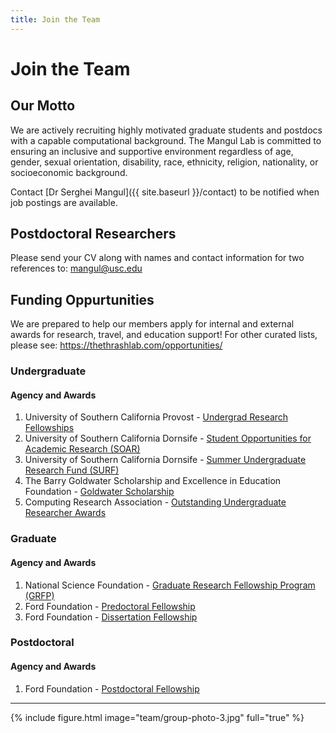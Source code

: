 ```yaml
---
title: Join the Team
---
```


# <i class="fas fa-hands-helping"></i>Join the Team

## Our Motto

We are actively recruiting highly motivated graduate students and postdocs with a capable computational background. The Mangul Lab is committed to ensuring an inclusive and supportive environment regardless of age, gender, sexual orientation, disability, race, ethnicity, religion, nationality, or socioeconomic background.

Contact [Dr Serghei Mangul]({{ site.baseurl }}/contact) to be notified when job postings are available.

## Postdoctoral Researchers

Please send your CV along with names and contact information for two references to: mangul@usc.edu

## Funding Oppurtunities

We are prepared to help our members apply for internal and external awards for research, travel, and education support! For other curated lists, please see: https://thethrashlab.com/opportunities/

### Undergraduate

#### Agency and Awards

1) University of Southern California Provost - [Undergrad Research Fellowships](https://undergrad.usc.edu/experience/research/undergrad_research/)
2) University of Southern California Dornsife - [Student Opportunities for Academic Research (SOAR)](https://dornsife.usc.edu/soar)
3) University of Southern California Dornsife - [Summer Undergraduate Research Fund (SURF)](https://dornsife.usc.edu/surf-shure/)
4) The Barry Goldwater Scholarship and Excellence in Education Foundation - [Goldwater Scholarship](https://goldwater.scholarsapply.org/eligibility/)
5) Computing Research Association - [Outstanding Undergraduate Researcher Awards](https://cra.org/crae/awards/cra-outstanding-undergraduate-researchers/)

### Graduate

#### Agency and Awards

1) National Science Foundation - [Graduate Research Fellowship Program (GRFP)](https://www.nsfgrfp.org/)
2) Ford Foundation - [Predoctoral Fellowship](https://sites.nationalacademies.org/PGA/FordFellowships/PGA_171962)
3) Ford Foundation - [Dissertation Fellowship](https://sites.nationalacademies.org/PGA/FordFellowships/PGA_171939)

### Postdoctoral

#### Agency and Awards

1) Ford Foundation - [Postdoctoral Fellowship](https://sites.nationalacademies.org/PGA/FordFellowships/PGA_171940)
---

{% include figure.html image="team/group-photo-3.jpg" full="true" %}